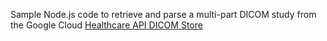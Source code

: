 Sample Node.js code to retrieve and parse a multi-part DICOM study from the Google Cloud [Healthcare API DICOM Store](https://cloud.google.com/healthcare-api/docs/how-tos/dicom)
